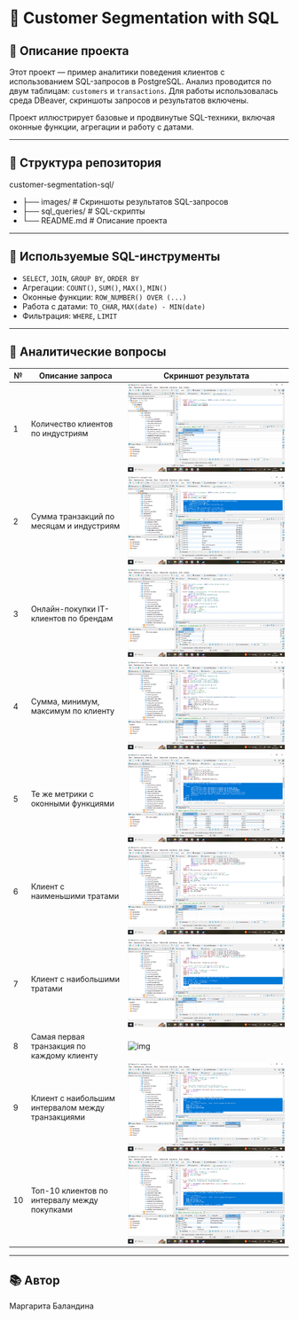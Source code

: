# 🧠 Customer Segmentation with SQL

## 📌 Описание проекта

Этот проект — пример аналитики поведения клиентов с использованием SQL-запросов в PostgreSQL. Анализ проводится по двум таблицам: `customers` и `transactions`. Для работы использовалась среда DBeaver, скриншоты запросов и результатов включены.

Проект иллюстрирует базовые и продвинутые SQL-техники, включая оконные функции, агрегации и работу с датами.

---

## 📂 Структура репозитория

customer-segmentation-sql/
* ├── images/ # Скриншоты результатов SQL-запросов
* ├── sql_queries/ # SQL-скрипты
* └── README.md # Описание проекта


---

## 🧩 Используемые SQL-инструменты

- `SELECT`, `JOIN`, `GROUP BY`, `ORDER BY`
- Агрегации: `COUNT()`, `SUM()`, `MAX()`, `MIN()`
- Оконные функции: `ROW_NUMBER() OVER (...)`
- Работа с датами: `TO_CHAR`, `MAX(date) - MIN(date)`
- Фильтрация: `WHERE`, `LIMIT`

---

## 🔎 Аналитические вопросы

| №  | Описание запроса                                               | Скриншот результата                              | 
|----|----------------------------------------------------------------|--------------------------------------------------|
| 1  | Количество клиентов по индустриям                              | ![img](https://github.com/SuperMBA/customer-segmentation-sql/blob/main/images/01_customer_count_by_industry.png) 
| 2  | Сумма транзакций по месяцам и индустриям                       | ![img](https://github.com/SuperMBA/customer-segmentation-sql/blob/main/images/02_monthly_transaction_sum_by_industry.png)
| 3  | Онлайн-покупки IT-клиентов по брендам                          | ![img](https://github.com/SuperMBA/customer-segmentation-sql/blob/main/images/03_online_transactions_it_customers_by_brand.png)
| 4  | Сумма, минимум, максимум по клиенту                            | ![img](https://github.com/SuperMBA/customer-segmentation-sql/blob/main/images/04_total_min_max_transaction_per_customer.png)
| 5  | Те же метрики с оконными функциями                             | ![img](https://github.com/SuperMBA/customer-segmentation-sql/blob/main/images/05_total_min_max_transaction_with_window_functions.png)
| 6  | Клиент с наименьшими тратами                                   | ![img](https://github.com/SuperMBA/customer-segmentation-sql/blob/main/images/06_lowest_total_spender.png)
| 7  | Клиент с наибольшими тратами                                   | ![img](https://github.com/SuperMBA/customer-segmentation-sql/blob/main/images/07_highest_total_spender.png)
| 8  | Самая первая транзакция по каждому клиенту                     | ![img]([https://github.com/SuperMBA/customer-segmentation-sql/blob/main/images/09_customer_with_max_transaction_interval.png](https://github.com/SuperMBA/customer-segmentation-sql/blob/main/images/08_first_transaction_per_customer.png))
| 9  | Клиент с наибольшим интервалом между транзакциями              | ![img](https://github.com/SuperMBA/customer-segmentation-sql/blob/main/images/09_customer_with_max_transaction_interval.png)
| 10 | Топ-10 клиентов по интервалу между покупками                   | ![img](https://github.com/SuperMBA/customer-segmentation-sql/blob/main/images/10_top10_customers_by_transaction_interval.png)

---


## 📚 Автор

Маргарита Баландина


